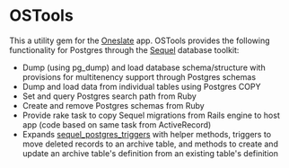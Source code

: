 OSTools
==========

This a utility gem for the [Oneslate](http://oneslate.com) app.  OSTools provides the following functionality for Postgres through the [Sequel](http://sequel.jeremyevans.net/) database toolkit:

  - Dump (using pg_dump) and load database schema/structure with provisions for multitenency support through Postgres schemas
  - Dump and load data from individual tables using Postgres COPY
  - Set and query Postgres search path from Ruby
  - Create and remove Postgres schemas from Ruby
  - Provide rake task to copy Sequel migrations from Rails engine to host app (code based on same task from ActiveRecord)
  - Expands [sequel_postgres_triggers](https://github.com/jeremyevans/sequel_postgresql_triggers) with helper methods, triggers to move deleted records to an archive table, and methods to create and update an archive table's definition from an existing table's definition
